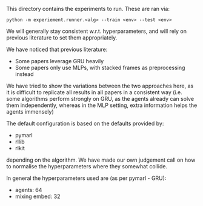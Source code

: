 This directory contains the experiments to run. These are ran via:

```
python -m experiement.runner.<alg> --train <env> --test <env>
```

We will generally stay consistent w.r.t. hyperparameters, and will rely on previous literature to set them appropriately.

We have noticed that previous literature:

*  Some papers leverage GRU heavily
*  Some papers only use MLPs, with stacked frames as preprocessing instead

We have tried to show the variations between the two approaches here, as it is difficult to replicate all results in all papers in a consistent way (i.e. some algorithms perform strongly on GRU, as the agents already can solve them independently, whereas in the MLP setting, extra information helps the agents immensely)

The default configuration is based on the defaults provided by:

*  pymarl
*  rllib
*  rlkit

depending on the algorithm. We have made our own judgement call on how to normalise the hyperparameters where they somewhat collide.

In general the hyperparameters used are (as per pymarl - GRU):

*  agents: 64
*  mixing embed: 32

